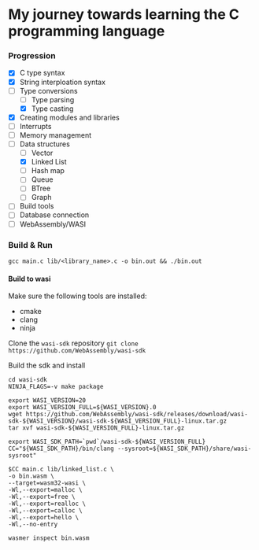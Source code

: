 # My journey towards learning the C programming language

### Progression

- [x] C type syntax
- [x] String interploation syntax
- [ ] Type conversions
  - [ ] Type parsing
  - [x] Type casting
- [x] Creating modules and libraries
- [ ] Interrupts
- [ ] Memory management
- [ ] Data structures
  - [ ] Vector
  - [x] Linked List
  - [ ] Hash map
  - [ ] Queue
  - [ ] BTree
  - [ ] Graph
- [ ] Build tools
- [ ] Database connection
- [ ] WebAssembly/WASI

### Build & Run

```shell
gcc main.c lib/<library_name>.c -o bin.out && ./bin.out
```

#### Build to wasi

Make sure the following tools are installed:

- cmake
- clang
- ninja

Clone the `wasi-sdk` repository
`git clone https://github.com/WebAssembly/wasi-sdk`

Build the sdk and install

```shell
cd wasi-sdk
NINJA_FLAGS=-v make package

export WASI_VERSION=20
export WASI_VERSION_FULL=${WASI_VERSION}.0
wget https://github.com/WebAssembly/wasi-sdk/releases/download/wasi-sdk-${WASI_VERSION}/wasi-sdk-${WASI_VERSION_FULL}-linux.tar.gz
tar xvf wasi-sdk-${WASI_VERSION_FULL}-linux.tar.gz

export WASI_SDK_PATH=`pwd`/wasi-sdk-${WASI_VERSION_FULL}
CC="${WASI_SDK_PATH}/bin/clang --sysroot=${WASI_SDK_PATH}/share/wasi-sysroot"
```

```shell
$CC main.c lib/linked_list.c \
-o bin.wasm \
--target=wasm32-wasi \
-Wl,--export=malloc \
-Wl,--export=free \
-Wl,--export=realloc \
-Wl,--export=calloc \
-Wl,--export=hello \
-Wl,--no-entry

wasmer inspect bin.wasm
```
